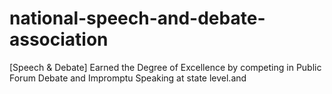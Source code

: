 # national-speech-and-debate-association
[Speech &amp; Debate] Earned the Degree of Excellence by competing in Public Forum Debate and Impromptu Speaking at state level.and 
